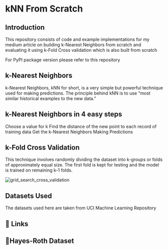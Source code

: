 # kNN From Scratch

## Introduction

This repository consists of code and example implementations for my medium article on building k-Nearest Neighbors from scratch and evaluating it using k-Fold Cross validation which is also built from scratch

For PyPI package version please refer to this repository

## k-Nearest Neighbors
k-Nearest Neighbors, kNN for short, is a very simple but powerful technique used for making predictions. The principle behind kNN is to use “most similar historical examples to the new data.”

## k-Nearest Neighbors in 4 easy steps
Choose a value for k
Find the distance of the new point to each record of training data
Get the k-Nearest Neighbors
Making Predictions
## k-Fold Cross Validation
This technique involves randomly dividing the dataset into k-groups or folds of approximately equal size. The first fold is kept for testing and the model is trained on remaining k-1 folds.

![grid_search_cross_validation](https://github.com/nikhilnaik789/iris-data-set/assets/141207725/15d763f4-808a-42db-b453-c1d7d05f62f7)

## Datasets Used
The datasets used here are taken from UCI Machine Learning Repository
## 🔗 Links
## 🔗Hayes-Roth Dataset



